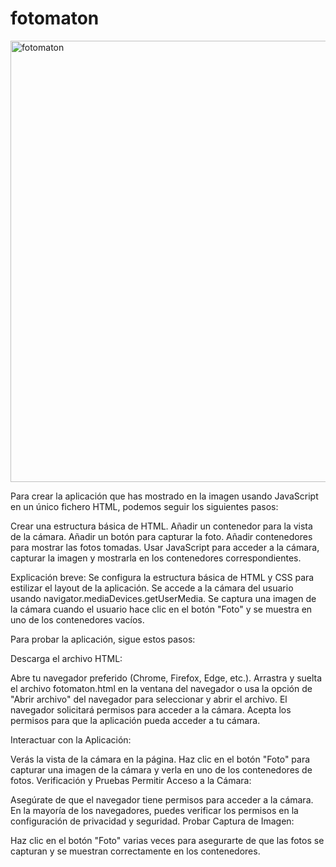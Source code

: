 # fotomaton

<img width="706" alt="fotomaton" src="https://github.com/user-attachments/assets/2b3362c0-195a-4719-94aa-8c5a8b0cea4a">

Para crear la aplicación que has mostrado en la imagen usando JavaScript en un único fichero HTML, podemos seguir los siguientes pasos:

Crear una estructura básica de HTML.
Añadir un contenedor para la vista de la cámara.
Añadir un botón para capturar la foto.
Añadir contenedores para mostrar las fotos tomadas.
Usar JavaScript para acceder a la cámara, capturar la imagen y mostrarla en los contenedores correspondientes.

Explicación breve:
Se configura la estructura básica de HTML y CSS para estilizar el layout de la aplicación.
Se accede a la cámara del usuario usando navigator.mediaDevices.getUserMedia.
Se captura una imagen de la cámara cuando el usuario hace clic en el botón "Foto" y se muestra en uno de los contenedores vacíos.

Para probar la aplicación, sigue estos pasos:

Descarga el archivo HTML:

Abre tu navegador preferido (Chrome, Firefox, Edge, etc.).
Arrastra y suelta el archivo fotomaton.html en la ventana del navegador o usa la opción de "Abrir archivo" del navegador para seleccionar y abrir el archivo.
El navegador solicitará permisos para acceder a la cámara. Acepta los permisos para que la aplicación pueda acceder a tu cámara.


Interactuar con la Aplicación:

Verás la vista de la cámara en la página.
Haz clic en el botón "Foto" para capturar una imagen de la cámara y verla en uno de los contenedores de fotos.
Verificación y Pruebas
Permitir Acceso a la Cámara:

Asegúrate de que el navegador tiene permisos para acceder a la cámara.
En la mayoría de los navegadores, puedes verificar los permisos en la configuración de privacidad y seguridad.
Probar Captura de Imagen:

Haz clic en el botón "Foto" varias veces para asegurarte de que las fotos se capturan y se muestran correctamente en los contenedores.
